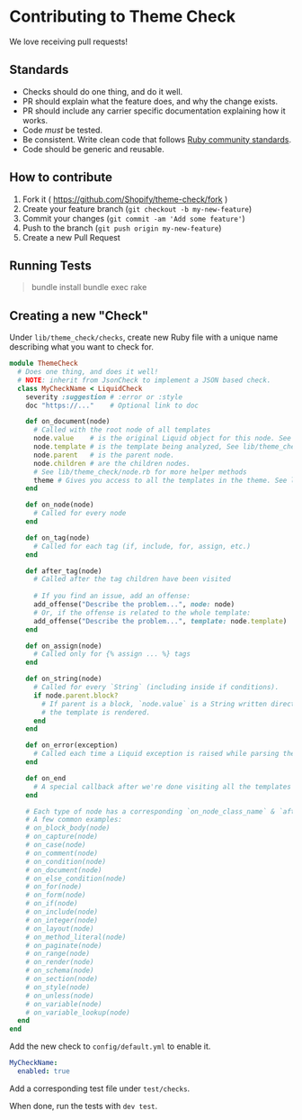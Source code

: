# Contributing to Theme Check

We love receiving pull requests!

## Standards

* Checks should do one thing, and do it well.
* PR should explain what the feature does, and why the change exists.
* PR should include any carrier specific documentation explaining how it works.
* Code _must_ be tested.
* Be consistent. Write clean code that follows [Ruby community standards](https://github.com/bbatsov/ruby-style-guide).
* Code should be generic and reusable.

## How to contribute

1. Fork it ( https://github.com/Shopify/theme-check/fork )
2. Create your feature branch (`git checkout -b my-new-feature`)
3. Commit your changes (`git commit -am 'Add some feature'`)
4. Push to the branch (`git push origin my-new-feature`)
5. Create a new Pull Request

## Running Tests

> bundle install
> bundle exec rake

## Creating a new "Check"

Under `lib/theme_check/checks`, create new Ruby file with a unique name describing what you want to check for.

```ruby
module ThemeCheck
  # Does one thing, and does it well!
  # NOTE: inherit from JsonCheck to implement a JSON based check.
  class MyCheckName < LiquidCheck
    severity :suggestion # :error or :style
    doc "https://..."    # Optional link to doc

    def on_document(node)
      # Called with the root node of all templates
      node.value    # is the original Liquid object for this node. See Liquid source code for details.
      node.template # is the template being analyzed, See lib/theme_check/template.rb.
      node.parent   # is the parent node.
      node.children # are the children nodes.
      # See lib/theme_check/node.rb for more helper methods
      theme # Gives you access to all the templates in the theme. See lib/theme_check/theme.rb.
    end

    def on_node(node)
      # Called for every node
    end

    def on_tag(node)
      # Called for each tag (if, include, for, assign, etc.)
    end

    def after_tag(node)
      # Called after the tag children have been visited
      
      # If you find an issue, add an offense:
      add_offense("Describe the problem...", node: node)
      # Or, if the offense is related to the whole template:
      add_offense("Describe the problem...", template: node.template)
    end

    def on_assign(node)
      # Called only for {% assign ... %} tags
    end

    def on_string(node)
      # Called for every `String` (including inside if conditions).
      if node.parent.block?
        # If parent is a block, `node.value` is a String written directly to the output when
        # the template is rendered.
      end
    end

    def on_error(exception)
      # Called each time a Liquid exception is raised while parsing the template
    end

    def on_end
      # A special callback after we're done visiting all the templates
    end

    # Each type of node has a corresponding `on_node_class_name` & `after_node_class_name`
    # A few common examples:
    # on_block_body(node)
    # on_capture(node)
    # on_case(node)
    # on_comment(node)
    # on_condition(node)
    # on_document(node)
    # on_else_condition(node)
    # on_for(node)
    # on_form(node)
    # on_if(node)
    # on_include(node)
    # on_integer(node)
    # on_layout(node)
    # on_method_literal(node)
    # on_paginate(node)
    # on_range(node)
    # on_render(node)
    # on_schema(node)
    # on_section(node)
    # on_style(node)
    # on_unless(node)
    # on_variable(node)
    # on_variable_lookup(node)
  end
end
```

Add the new check to `config/default.yml` to enable it.

```yaml
MyCheckName:
  enabled: true
```

Add a corresponding test file under `test/checks`.

When done, run the tests with `dev test`.
